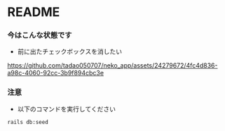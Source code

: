 # README

### 今はこんな状態です
- 前に出たチェックボックスを消したい

https://github.com/tadao050707/neko_app/assets/24279672/4fc4d836-a98c-4060-92cc-3b9f894cbc3e

### 注意
- 以下のコマンドを実行してください
```
rails db:seed
```
